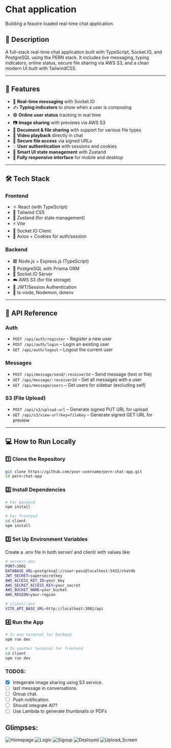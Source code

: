 # Chat application

Building a feautre loaded real-time chat application.

## 📌 Description

A full-stack real-time chat application built with TypeScript, Socket.IO, and PostgreSQL using the PERN stack. It includes live messaging, typing indicators, online status, secure file sharing via AWS S3, and a clean modern UI built with TailwindCSS.

---

## 🚀 Features

- 💬 **Real-time messaging** with Socket.IO
- ✍️ **Typing indicators** to show when a user is composing
- 🟢 **Online user status** tracking in real time
- 📷 **Image sharing** with previews via AWS S3
- 📁 **Document & file sharing** with support for various file types
- 🎥 **Video playback** directly in chat
- 🔐 **Secure file access** via signed URLs
- 💡 **User authentication** with sessions and cookies
- 🧠 **Smart UI state management** with Zustand
- 📱 **Fully responsive interface** for mobile and desktop

---

## 🛠 Tech Stack

### **Frontend**

- ⚛️ React (with TypeScript)
- 🎨 Tailwind CSS
- 🚦 Zustand (for state management)
- ⚡ Vite
- 🔌 Socket.IO Client
- 🔐 Axios + Cookies for auth/session

### **Backend**

- 🟩 Node.js + Express.js (TypeScript)
- 💾 PostgreSQL with Prisma ORM
- 🔌 Socket.IO Server
- ☁️ AWS S3 (for file storage)
- 🔑 JWT/Session Authentication
- 🧰 ts-node, Nodemon, dotenv

---

## 📡 API Reference

### **Auth**

- `POST /api/auth/register` – Register a new user
- `POST /api/auth/login` – Login an existing user
- `GET /api/auth/logout` – Logout the current user

### **Messages**

- `POST /api/message/send/:receiverId` – Send message (text or file)
- `GET /api/message/:receiverId` – Get all messages with a user
- `GET /api/message/users` – Get users for sidebar (excluding self)

### **S3 (File Upload)**

- `POST /api/s3/upload-url` – Generate signed PUT URL for upload
- `GET /api/s3/view-url?key=fileKey` – Generate signed GET URL for preview

---

## 💻 How to Run Locally

### 1️⃣ Clone the Repository

```sh
git clone https://github.com/your-username/pern-chat-app.git
cd pern-chat-app
```

### 2️⃣ Install Dependencies

```sh
# For backend
npm install

# For frontend
cd client
npm install

```

### 3️⃣ Set Up Environment Variables

Create a .env file in both server/ and client/ with values like:

```sh
# server/.env
PORT=3001
DATABASE_URL=postgresql://user:pass@localhost:5432/chatdb
JWT_SECRET=supersecretkey
AWS_ACCESS_KEY_ID=your_key
AWS_SECRET_ACCESS_KEY=your_secret
AWS_BUCKET_NAME=your_bucket
AWS_REGION=your-region
```

```sh
# client/.env
VITE_API_BASE_URL=http://localhost:3001/api
```

### 4️⃣ Run the App

```sh
# In one terminal for backend
npm run dev

# In another terminal for frontend
cd client
npm run dev
```

### TODOS:

- [x] Integerate image sharing using S3 service.
- [ ] last message in conversations.
- [ ] Group chat.
- [ ] Push notification.
- [ ] Should integrate AI??
- [ ] Use Lambda to generate thumbnails or PDFs

## Glimpses:

![Homepage](./assets/Homescreen.png)
![Login](./assets/Login.png)
![Signup](./assets/Signup.png)
![Deployed](./assets/Deployed_Version.png)
![Upload_Screen](./assets/Upload_Screen.png)
